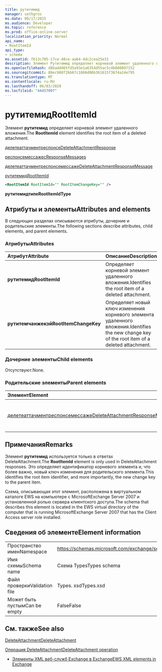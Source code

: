 ```yaml
---
title: рутитемид
manager: sethgros
ms.date: 09/17/2015
ms.audience: Developer
ms.topic: reference
ms.prod: office-online-server
localization_priority: Normal
api_name:
- RootItemId
api_type:
- schema
ms.assetid: f613c705-17ce-48ce-aa64-4dc2cea25e31
description: Элемент Рутитемид определяет корневой элемент удаленного вложения.
ms.openlocfilehash: d8badd465fd5a93e1a6354d55ac5c4b080897152
ms.sourcegitcommit: 88ec988f2bb67c1866d06b361615f3674a24e795
ms.translationtype: MT
ms.contentlocale: ru-RU
ms.lasthandoff: 06/03/2020
ms.locfileid: "44457097"
---
```

# <a name="rootitemid"></a><span data-ttu-id="dd01e-103">рутитемид</span><span class="sxs-lookup"><span data-stu-id="dd01e-103">RootItemId</span></span>

<span data-ttu-id="dd01e-104">Элемент **рутитемид** определяет корневой элемент удаленного вложения.</span><span class="sxs-lookup"><span data-stu-id="dd01e-104">The **RootItemId** element identifies the root item of a deleted attachment.</span></span> 
  
[<span data-ttu-id="dd01e-105">делетеаттачментреспонсе</span><span class="sxs-lookup"><span data-stu-id="dd01e-105">DeleteAttachmentResponse</span></span>](deleteattachmentresponse.md)
  
[<span data-ttu-id="dd01e-106">респонсемессажес</span><span class="sxs-lookup"><span data-stu-id="dd01e-106">ResponseMessages</span></span>](responsemessages.md)
  
[<span data-ttu-id="dd01e-107">делетеаттачментреспонсемессаже</span><span class="sxs-lookup"><span data-stu-id="dd01e-107">DeleteAttachmentResponseMessage</span></span>](deleteattachmentresponsemessage.md)
  
[<span data-ttu-id="dd01e-108">рутитемид</span><span class="sxs-lookup"><span data-stu-id="dd01e-108">RootItemId</span></span>](rootitemid.md)
  
```xml
<RootItemId RootItemId="" RootItemChangeKey="" />
```

 <span data-ttu-id="dd01e-109">**рутитемидтипе**</span><span class="sxs-lookup"><span data-stu-id="dd01e-109">**RootItemIdType**</span></span>
## <a name="attributes-and-elements"></a><span data-ttu-id="dd01e-110">Атрибуты и элементы</span><span class="sxs-lookup"><span data-stu-id="dd01e-110">Attributes and elements</span></span>

<span data-ttu-id="dd01e-111">В следующих разделах описываются атрибуты, дочерние и родительские элементы.</span><span class="sxs-lookup"><span data-stu-id="dd01e-111">The following sections describe attributes, child elements, and parent elements.</span></span>
  
### <a name="attributes"></a><span data-ttu-id="dd01e-112">Атрибуты</span><span class="sxs-lookup"><span data-stu-id="dd01e-112">Attributes</span></span>

|<span data-ttu-id="dd01e-113">**Атрибут**</span><span class="sxs-lookup"><span data-stu-id="dd01e-113">**Attribute**</span></span>|<span data-ttu-id="dd01e-114">**Описание**</span><span class="sxs-lookup"><span data-stu-id="dd01e-114">**Description**</span></span>|
|:-----|:-----|
|<span data-ttu-id="dd01e-115">**рутитемид**</span><span class="sxs-lookup"><span data-stu-id="dd01e-115">**RootItemId**</span></span> <br/> |<span data-ttu-id="dd01e-116">Определяет корневой элемент удаленного вложения.</span><span class="sxs-lookup"><span data-stu-id="dd01e-116">Identifies the root item of a deleted attachment.</span></span>  <br/> |
|<span data-ttu-id="dd01e-117">**рутитемчанжекэй**</span><span class="sxs-lookup"><span data-stu-id="dd01e-117">**RootItemChangeKey**</span></span> <br/> |<span data-ttu-id="dd01e-118">Определяет новый ключ изменения корневого элемента удаленного вложения.</span><span class="sxs-lookup"><span data-stu-id="dd01e-118">Identifies the new change key of the root item of a deleted attachment.</span></span>  <br/> |
   
### <a name="child-elements"></a><span data-ttu-id="dd01e-119">Дочерние элементы</span><span class="sxs-lookup"><span data-stu-id="dd01e-119">Child elements</span></span>

<span data-ttu-id="dd01e-120">Отсутствуют.</span><span class="sxs-lookup"><span data-stu-id="dd01e-120">None.</span></span>
  
### <a name="parent-elements"></a><span data-ttu-id="dd01e-121">Родительские элементы</span><span class="sxs-lookup"><span data-stu-id="dd01e-121">Parent elements</span></span>

|<span data-ttu-id="dd01e-122">**Элемент**</span><span class="sxs-lookup"><span data-stu-id="dd01e-122">**Element**</span></span>|<span data-ttu-id="dd01e-123">**Описание**</span><span class="sxs-lookup"><span data-stu-id="dd01e-123">**Description**</span></span>|
|:-----|:-----|
|[<span data-ttu-id="dd01e-124">делетеаттачментреспонсемессаже</span><span class="sxs-lookup"><span data-stu-id="dd01e-124">DeleteAttachmentResponseMessage</span></span>](deleteattachmentresponsemessage.md) <br/> |<span data-ttu-id="dd01e-125">Содержит состояние и результат запроса DeleteAttachment.</span><span class="sxs-lookup"><span data-stu-id="dd01e-125">Contains the status and result of a DeleteAttachment request.</span></span>  <br/> |
   
## <a name="remarks"></a><span data-ttu-id="dd01e-126">Примечания</span><span class="sxs-lookup"><span data-stu-id="dd01e-126">Remarks</span></span>

<span data-ttu-id="dd01e-127">Элемент **рутитемид** используется только в ответах DeleteAttachment.</span><span class="sxs-lookup"><span data-stu-id="dd01e-127">The **RootItemId** element is only used in DeleteAttachment responses.</span></span> <span data-ttu-id="dd01e-128">Это определяет идентификатор корневого элемента и, что более важно, новый ключ изменения для родительского элемента.</span><span class="sxs-lookup"><span data-stu-id="dd01e-128">This identifies the root item identifier, and more importantly, the new change key to the parent item.</span></span> 
  
<span data-ttu-id="dd01e-129">Схема, описывающая этот элемент, расположена в виртуальном каталоге EWS на компьютере с MicrosoftExchange Server 2007 и установленной ролью сервера клиентского доступа.</span><span class="sxs-lookup"><span data-stu-id="dd01e-129">The schema that describes this element is located in the EWS virtual directory of the computer that is running MicrosoftExchange Server 2007 that has the Client Access server role installed.</span></span>
  
## <a name="element-information"></a><span data-ttu-id="dd01e-130">Сведения об элементе</span><span class="sxs-lookup"><span data-stu-id="dd01e-130">Element information</span></span>

|||
|:-----|:-----|
|<span data-ttu-id="dd01e-131">Пространство имен</span><span class="sxs-lookup"><span data-stu-id="dd01e-131">Namespace</span></span>  <br/> |https://schemas.microsoft.com/exchange/services/2006/types  <br/> |
|<span data-ttu-id="dd01e-132">Имя схемы</span><span class="sxs-lookup"><span data-stu-id="dd01e-132">Schema name</span></span>  <br/> |<span data-ttu-id="dd01e-133">Схема Types</span><span class="sxs-lookup"><span data-stu-id="dd01e-133">Types schema</span></span>  <br/> |
|<span data-ttu-id="dd01e-134">Файл проверки</span><span class="sxs-lookup"><span data-stu-id="dd01e-134">Validation file</span></span>  <br/> |<span data-ttu-id="dd01e-135">Types. xsd</span><span class="sxs-lookup"><span data-stu-id="dd01e-135">Types.xsd</span></span>  <br/> |
|<span data-ttu-id="dd01e-136">Может быть пустым</span><span class="sxs-lookup"><span data-stu-id="dd01e-136">Can be empty</span></span>  <br/> |<span data-ttu-id="dd01e-137">False</span><span class="sxs-lookup"><span data-stu-id="dd01e-137">False</span></span>  <br/> |
   
## <a name="see-also"></a><span data-ttu-id="dd01e-138">См. также</span><span class="sxs-lookup"><span data-stu-id="dd01e-138">See also</span></span>



[<span data-ttu-id="dd01e-139">DeleteAttachment</span><span class="sxs-lookup"><span data-stu-id="dd01e-139">DeleteAttachment</span></span>](deleteattachment.md)
  
[<span data-ttu-id="dd01e-140">Операция DeleteAttachment</span><span class="sxs-lookup"><span data-stu-id="dd01e-140">DeleteAttachment operation</span></span>](deleteattachment-operation.md)


- [<span data-ttu-id="dd01e-141">Элементы XML веб-служб Exchange в Exchange</span><span class="sxs-lookup"><span data-stu-id="dd01e-141">EWS XML elements in Exchange</span></span>](ews-xml-elements-in-exchange.md)

